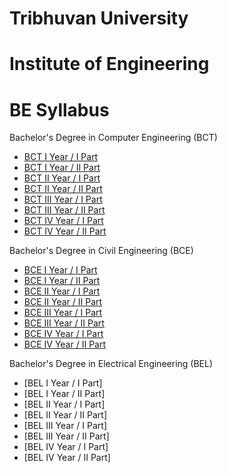 # Tribhuvan University
# Institute of Engineering
# BE Syllabus
Bachelor's Degree in Computer Engineering (BCT)
- [BCT I Year / I Part](https://github.com/KCE/Syllabus/blob/master/BCT_I_I.pdf)
- [BCT I Year / II Part](https://github.com/KCE/Syllabus/blob/master/BCT_I_II.pdf)
- [BCT II Year / I Part](https://github.com/KCE/Syllabus/blob/master/BCT_II_I.pdf)
- [BCT II Year / II Part](https://github.com/KCE/Syllabus/blob/master/BCT_II_II.pdf)
- [BCT III Year / I Part](https://github.com/KCE/Syllabus/blob/master/BCT_III_I.pdf)
- [BCT III Year / II Part](https://github.com/KCE/Syllabus/blob/master/BCT_III_II.pdf)
- [BCT IV Year / I Part](https://github.com/KCE/Syllabus/blob/master/BCT_IV_I.pdf)
- [BCT IV Year / II Part](https://github.com/KCE/Syllabus/blob/master/BCT_IV_II.pdf)

Bachelor's Degree in Civil Engineering (BCE)
- [BCE I Year / I Part](https://github.com/KCE/Syllabus/blob/master/BCE_I_I.pdf)
- [BCE I Year / II Part](https://github.com/KCE/Syllabus/blob/master/BCE_I_II.pdf)
- [BCE II Year / I Part](https://github.com/KCE/Syllabus/blob/master/BCE_II_I.pdf)
- [BCE II Year / II Part](https://github.com/KCE/Syllabus/blob/master/BCE_II_II.pdf)
- [BCE III Year / I Part](https://github.com/KCE/Syllabus/blob/master/BCE_III_I.pdf)
- [BCE III Year / II Part](https://github.com/KCE/Syllabus/blob/master/BCE_III_II.pdf)
- [BCE IV Year / I Part](https://github.com/KCE/Syllabus/blob/master/BCE_IV_I.pdf)
- [BCE IV Year / II Part](https://github.com/KCE/Syllabus/blob/master/BCE_IV_II.pdf)

Bachelor's Degree in Electrical Engineering (BEL)
- [BEL I Year / I Part]
- [BEL I Year / II Part]
- [BEL II Year / I Part]
- [BEL II Year / II Part]
- [BEL III Year / I Part]
- [BEL III Year / II Part]
- [BEL IV Year / I Part]
- [BEL IV Year / II Part]

